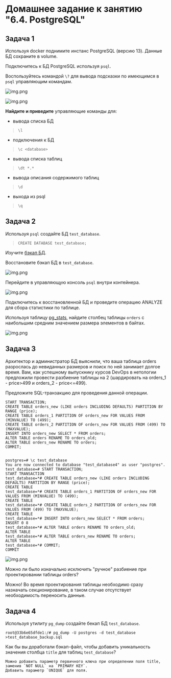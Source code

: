 # Домашнее задание к занятию "6.4. PostgreSQL"

## Задача 1

Используя docker поднимите инстанс PostgreSQL (версию 13). Данные БД сохраните в volume.

Подключитесь к БД PostgreSQL используя `psql`.

Воспользуйтесь командой `\?` для вывода подсказки по имеющимся в `psql` управляющим командам.

![img.png](https://github.com/mksamm/DEVSYS-PDC-3-Maxim-Samokhin/blob/main/06-db-04-postgresql/img/PostSQL0.PNG)

![img.png](https://github.com/mksamm/DEVSYS-PDC-3-Maxim-Samokhin/blob/main/06-db-04-postgresql/img/PostSQL1.PNG)

**Найдите и приведите** управляющие команды для:
- вывода списка БД
>`\l`
- подключения к БД
>`\c <database>`
- вывода списка таблиц
>`\dt *.*`
- вывода описания содержимого таблиц
>`\d`
- выхода из psql
>`\q`

## Задача 2

Используя `psql` создайте БД `test_database`.

>`CREATE DATABASE test_database;`

Изучите [бэкап БД](https://github.com/netology-code/virt-homeworks/tree/master/06-db-04-postgresql/test_data).

Восстановите бэкап БД в `test_database`.

![img.png](https://github.com/mksamm/DEVSYS-PDC-3-Maxim-Samokhin/blob/main/06-db-04-postgresql/img/PostSQL2.PNG)

Перейдите в управляющую консоль `psql` внутри контейнера.

![img.png](https://github.com/mksamm/DEVSYS-PDC-3-Maxim-Samokhin/blob/main/06-db-04-postgresql/img/PostSQL3.PNG)

Подключитесь к восстановленной БД и проведите операцию ANALYZE для сбора статистики по таблице.

Используя таблицу [pg_stats](https://postgrespro.ru/docs/postgresql/12/view-pg-stats), найдите столбец таблицы `orders` 
с наибольшим средним значением размера элементов в байтах.

![img.png](https://github.com/mksamm/DEVSYS-PDC-3-Maxim-Samokhin/blob/main/06-db-04-postgresql/img/PostSQL4.PNG)

## Задача 3

Архитектор и администратор БД выяснили, что ваша таблица orders разрослась до невиданных размеров и
поиск по ней занимает долгое время. Вам, как успешному выпускнику курсов DevOps в нетологии предложили
провести разбиение таблицы на 2 (шардировать на orders_1 - price>499 и orders_2 - price<=499).

Предложите SQL-транзакцию для проведения данной операции.

```
START TRANSACTION;
CREATE TABLE orders_new (LIKE orders INCLUDING DEFAULTS) PARTITION BY RANGE (price);
CREATE TABLE orders_1 PARTITION OF orders_new FOR VALUES FROM (MINVALUE) TO (499);
CREATE TABLE orders_2 PARTITION OF orders_new FOR VALUES FROM (499) TO (MAXVALUE);
INSERT INTO orders_new SELECT * FROM orders;
ALTER TABLE orders RENAME TO orders_old;
ALTER TABLE orders_new RENAME TO orders;
COMMIT;


postgres=# \c test_database
You are now connected to database "test_database4" as user "postgres".
test_database=# START TRANSACTION;
START TRANSACTION
test_database=*# CREATE TABLE orders_new (LIKE orders INCLUDING DEFAULTS) PARTITION BY RANGE (price);
CREATE TABLE
test_database=*# CREATE TABLE orders_1 PARTITION OF orders_new FOR VALUES FROM (MINVALUE) TO (499);
CREATE TABLE
test_database=*# CREATE TABLE orders_2 PARTITION OF orders_new FOR VALUES FROM (499) TO (MAXVALUE);
CREATE TABLE
test_database=*# INSERT INTO orders_new SELECT * FROM orders;
INSERT 0 8
test_database=*# ALTER TABLE orders RENAME TO orders_old;
ALTER TABLE
test_database=*# ALTER TABLE orders_new RENAME TO orders;
ALTER TABLE
test_database=*# COMMIT;
COMMIT
```

![img.png](https://github.com/mksamm/DEVSYS-PDC-3-Maxim-Samokhin/blob/main/06-db-04-postgresql/img/PostSQL5.PNG)

Можно ли было изначально исключить "ручное" разбиение при проектировании таблицы orders?

Можно! Во время проектирования таблицы необходимо сразу назначать секционирование, в таком случае отсутствует необходимость переносить данные.

## Задача 4

Используя утилиту `pg_dump` создайте бекап БД `test_database`.

```
root@33b6e65dfde1:/# pg_dump -U postgres -d test_database >test_database_backup.sql
```

Как бы вы доработали бэкап-файл, чтобы добавить уникальность значения столбца `title` для таблиц `test_database`?

```
Можно добавить параметр первичного ключа при определении поля title, заменив `NOT NULL` на `PRIMARY KEY`. 
Добавить параметр `UNIQUE` для поля.
```
